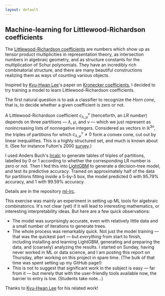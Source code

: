 ```yaml
---
layout: default
---
```


## Machine-learning for Littlewood-Richardson coefficients

The [Littlewood-Richardson coefficients](https://en.wikipedia.org/wiki/Littlewood–Richardson_rule#Littlewood–Richardson_coefficients) are numbers which show up as tensor product multiplicities in representation theory, as intersection numbers in algebraic geometry, and as structure constants for the multiplication of Schur polynomials.  They have an incredibly rich combinatorial structure, and there are many beautiful constructions realizing them as ways of counting various objects.

Inspired by [Kyu-Hwan Lee](https://automorphy.github.io/al-folio/)'s paper on [Kronecker coefficients](https://arxiv.org/abs/2306.04734), I decided to try training a model to learn Littlewood-Richardson coefficients.

The first natural question is to ask a classifier to recognize the _Horn cone_, that is, to decide whether a given coefficient is zero or not.

A Littlewood-Richardson coefficient $c_{\lambda,\mu}^{\nu}$ (henceforth, an _LR number_) depends on three partitions &mdash; $\lambda$, $\mu$, and $\nu$ &mdash; which we just represent as nonincreasing lists of nonnegative integers.  Considered as vectors in $\mathbb{R}^{3n}$, the triples of partitions for which $c_{\lambda,\mu}^{\nu}\neq 0$ form a convex cone, cut out by linear inequalities.  This is a highly structured set, and much is known about it.  (See for instance Fulton's 2000 [survey](https://www.ams.org/journals/bull/2000-37-03/S0273-0979-00-00865-X/S0273-0979-00-00865-X.pdf).)

I used Anders Buch's [lrcalc](https://sites.math.rutgers.edu/~asbuch/lrcalc/) to generate tables of triples of partitions, labelled by 0 or 1 according to whether the corresponding LR number is zero or not.  Then I fed this into [LightGBM](https://lightgbm.readthedocs.io/en/latest/index.html) to generate a decision-tree model, and test its predictive accuracy.  Trained on approximately half of the data for partitions fitting inside a 5-by-5 box, the model predicted 0 with 95.79% accuracy, and 1 with 99.59% accuracy.

Details are in the repository [ml-lrc](https://github.com/pseudoeffective/ml-lrc).

This exercise was mainly an experiment in setting up ML tools for algebraic combinatorics.  It's not clear (yet) if it will lead to interesting mathematics, or interesting interpretability ideas.  But here are a few quick observations:
* The model was surprisingly accurate, even with relatively little data and a small number of iterations to generate trees.
* The whole process was remarkably quick.  Not just the model training &mdash; that was the quickest part &mdash; but _everything_ from start to finish, including installing and learning LightGBM, generating and preparing the data, and (coarsely) analyzing the results.  I started on Sunday, having never worked in ML or data science, and I am posting this report on Thursday, after working on this project in spare time.  (The bulk of that time was spent setting up my GitHub page!)
* This is not to suggest that significant work in the subject is easy &mdash; far from it &mdash; but merely that with the user-friendly tools available now, the barrier to entry is low.  (Students take note...)

Thanks to [Kyu-Hwan Lee](https://automorphy.github.io/al-folio/) for his related work!
